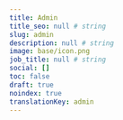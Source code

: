 ```yaml
---
title: Admin
title_seo: null # string
slug: admin
description: null # string
image: base/icon.png
job_title: null # string
social: []
toc: false
draft: true
noindex: true
translationKey: admin
---
```

